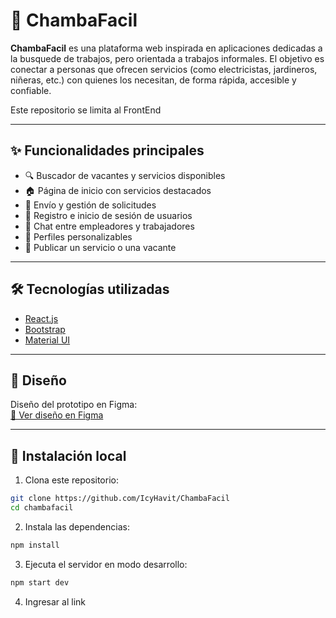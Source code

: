 # 💼 ChambaFacil

**ChambaFacil** es una plataforma web inspirada en aplicaciones dedicadas a la busquede de trabajos, pero orientada a trabajos informales. El objetivo es conectar a personas que ofrecen servicios (como electricistas, jardineros, niñeras, etc.) con quienes los necesitan, de forma rápida, accesible y confiable.

Este repositorio se limita al FrontEnd

---

## ✨ Funcionalidades principales

- 🔍 Buscador de vacantes y servicios disponibles
- 🏠 Página de inicio con servicios destacados
- 📩 Envío y gestión de solicitudes
- 🔐 Registro e inicio de sesión de usuarios
- 💬 Chat entre empleadores y trabajadores
- 👤 Perfiles personalizables
- 📝 Publicar un servicio o una vacante

---

## 🛠️ Tecnologías utilizadas

- [React.js](https://reactjs.org/)
- [Bootstrap](https://getbootstrap.com/)
- [Material UI](https://mui.com/)

---

## 🎨 Diseño

Diseño del prototipo en Figma:  
[🔗 Ver diseño en Figma](https://www.figma.com/design/vELfmZ3l5rZVe5SH7R0g3e/Software_Chambas?node-id=0-1&t=vac9JgWlZ0uRNAfX-1)

---

## 🚀 Instalación local

1. Clona este repositorio:
```bash
git clone https://github.com/IcyHavit/ChambaFacil
cd chambafacil
```

2. Instala las dependencias:
```bash
npm install
```

3. Ejecuta el servidor en modo desarrollo:
```bash
npm start dev
```
4. Ingresar al link

